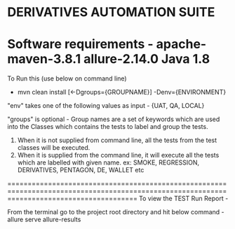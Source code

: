 # DERIVATIVES AUTOMATION SUITE

Software requirements - apache-maven-3.8.1 allure-2.14.0 Java 1.8
============================================================================================================================================

To Run this (use below on command line)

- mvn clean install [<-Dgroups={GROUPNAME}] -Denv={ENVIRONMENT}

"env" takes one of the following values as input - {UAT, QA, LOCAL}

"groups" is optional - Group names are a set of keywords which are used into the Classes which contains the tests to
label and group the tests.

1. When it is not supplied from command line, all the tests from the test classes will be executed.
2. When it is supplied from the command line, it will execute all the tests which are labelled with given name. ex:
   SMOKE, REGRESSION, DERIVATIVES, PENTAGON, DE, WALLET etc

============================================================================================================================================
To view the TEST Run Report -

From the terminal go to the project root directory and hit below command - allure serve allure-results
